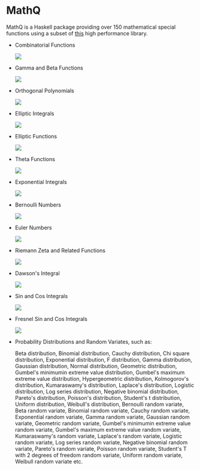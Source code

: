 MathQ
=====

MathQ is a Haskell package providing over 150 mathematical special functions using a subset of [this](http://www.mymathlib.com) high performance library.

* Combinatorial Functions

    ![](https://raw2.github.com/yndi/mathq/master/function_library/01.png)
* Gamma and Beta Functions

    ![](https://raw2.github.com/yndi/mathq/master/function_library/02.png)
* Orthogonal Polynomials

    ![](https://raw2.github.com/yndi/mathq/master/function_library/03.png)
* Elliptic Integrals

    ![](https://raw2.github.com/yndi/mathq/master/function_library/04.png)
* Elliptic Functions

    ![](https://raw2.github.com/yndi/mathq/master/function_library/05.png)
* Theta Functions

    ![](https://raw2.github.com/yndi/mathq/master/function_library/06.png)
* Exponential Integrals

    ![](https://raw2.github.com/yndi/mathq/master/function_library/07.png)
* Bernoulli Numbers

    ![](https://raw2.github.com/yndi/mathq/master/function_library/08.png)
* Euler Numbers

    ![](https://raw2.github.com/yndi/mathq/master/function_library/09.png)
* Riemann Zeta and Related Functions

    ![](https://raw2.github.com/yndi/mathq/master/function_library/10.png)
* Dawson's Integral

    ![](https://raw2.github.com/yndi/mathq/master/function_library/11.png)
* Sin and Cos Integrals

    ![](https://raw2.github.com/yndi/mathq/master/function_library/12.png)
* Fresnel Sin and Cos Integrals

    ![](https://raw2.github.com/yndi/mathq/master/function_library/13.png)
* Probability Distributions and Random Variates, such as:

    Beta distribution, Binomial distribution, Cauchy distribution, Chi square distribution, Exponential distribution, F distribution, Gamma distribution, Gaussian distribution, Normal distribution, Geometric distribution, Gumbel's minimumin extreme value distribution, Gumbel's maximum extreme value distribution, Hypergeometric distribution, Kolmogorov's distribution, Kumaraswamy's distribution, Laplace's distribution, Logistic distribution, Log series distribution, Negative binomial distribution, Pareto's distribution, Poisson's distribution, Student's t distribution, Uniform distribution, Weibull's distribution, Bernoulli random variate, Beta random variate, Binomial random variate, Cauchy random variate, Exponential random variate, Gamma random variate, Gaussian random variate, Geometric random variate, Gumbel's minimumin extreme value random variate, Gumbel's maximum extreme value random variate, Kumaraswamy's random variate, Laplace's random variate, Logistic random variate, Log series random variate, Negative binomial random variate, Pareto's random variate, Poisson random variate, Student's T with 2 degrees of freedom random variate, Uniform random variate, Weibull random variate etc.
